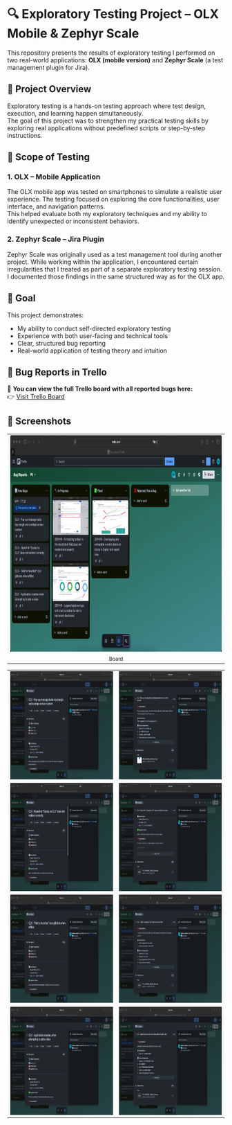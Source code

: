 # 🔍 Exploratory Testing Project – OLX Mobile & Zephyr Scale

This repository presents the results of exploratory testing I performed on two real-world applications: **OLX (mobile version)** and **Zephyr Scale** (a test management plugin for Jira).

## 🧪 Project Overview

Exploratory testing is a hands-on testing approach where test design, execution, and learning happen simultaneously.  
The goal of this project was to strengthen my practical testing skills by exploring real applications without predefined scripts or step-by-step instructions.

## 🧭 Scope of Testing

### 1. **OLX – Mobile Application**
The OLX mobile app was tested on smartphones to simulate a realistic user experience. The testing focused on exploring the core functionalities, user interface, and navigation patterns.  
This helped evaluate both my exploratory techniques and my ability to identify unexpected or inconsistent behaviors.

### 2. **Zephyr Scale – Jira Plugin**
Zephyr Scale was originally used as a test management tool during another project. While working within the application, I encountered certain irregularities that I treated as part of a separate exploratory testing session.  
I documented those findings in the same structured way as for the OLX app.


## 🎯 Goal

This project demonstrates:
- My ability to conduct self-directed exploratory testing
- Experience with both user-facing and technical tools
- Clear, structured bug reporting
- Real-world application of testing theory and intuition

## 🧾 Bug Reports in Trello

📌 **You can view the full Trello board with all reported bugs here:**  
👉 [Visit Trello Board](https://trello.com/b/WIeAiPE4/bug-reports)

## 📸 Screenshots

<table>
  <tr>
    <td align="center">
      <img src="screenshots/Window - Dashboard.png" width="925" height="500"/><br/>
      <sub>Board</sub>
    </td>
  </tr>
</table>
<table>
  <tr>
    <td align="center">
      <img src="screenshots/Window - OLX - 1.1.png" width="450" height="250"/><br/>
    </td>
    <td align="center">
      <img src="screenshots/Window - OLX - 1.2.png" width="450" height="250"/><br/>
    </td>
  </tr>
   <tr>
    <td align="center">
      <img src="screenshots/Window - OLX - 2.1.png" width="450" height="250"/><br/>
    </td>
    <td align="center">
      <img src="screenshots/Window - OLX - 2.2.png" width="450" height="250"/><br/>
    </td>
  </tr>
   <tr>
    <td align="center">
      <img src="screenshots/Window - OLX - 3.1.png" width="450" height="250"/><br/>
    </td>
    <td align="center">
      <img src="screenshots/Window - OLX - 3.2.png" width="450" height="250"/><br/>
    </td>
  </tr>
  <tr>
    <td align="center">
      <img src="screenshots/Window - OLX - 4.1.png" width="450" height="250"/><br/>
    </td>
    <td align="center">
      <img src="screenshots/Window - OLX - 4.2.png" width="450" height="250"/><br/>
    </td>
  </tr>
</table>
